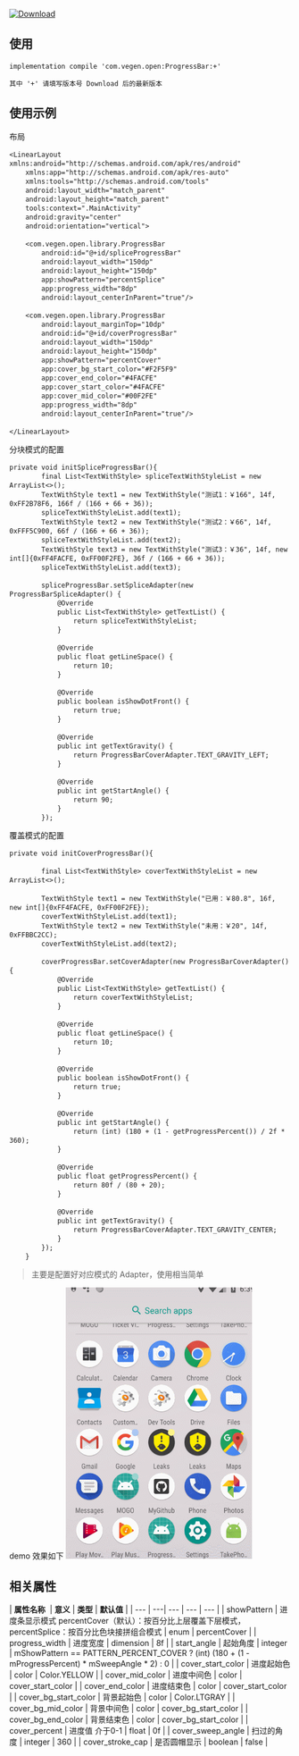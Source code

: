[ ![Download](https://api.bintray.com/packages/vegen/OpenCode/ProgressBar/images/download.svg) ](https://bintray.com/vegen/OpenCode/ProgressBar/_latestVersion)

## 使用

```
implementation compile 'com.vegen.open:ProgressBar:+'
```
`其中 '+' 请填写版本号 Download 后的最新版本`

## 使用示例
布局
```
<LinearLayout xmlns:android="http://schemas.android.com/apk/res/android"
    xmlns:app="http://schemas.android.com/apk/res-auto"
    xmlns:tools="http://schemas.android.com/tools"
    android:layout_width="match_parent"
    android:layout_height="match_parent"
    tools:context=".MainActivity"
    android:gravity="center"
    android:orientation="vertical">

    <com.vegen.open.library.ProgressBar
        android:id="@+id/spliceProgressBar"
        android:layout_width="150dp"
        android:layout_height="150dp"
        app:showPattern="percentSplice"
        app:progress_width="8dp"
        android:layout_centerInParent="true"/>

    <com.vegen.open.library.ProgressBar
        android:layout_marginTop="10dp"
        android:id="@+id/coverProgressBar"
        android:layout_width="150dp"
        android:layout_height="150dp"
        app:showPattern="percentCover"
        app:cover_bg_start_color="#F2F5F9"
        app:cover_end_color="#4FACFE"
        app:cover_start_color="#4FACFE"
        app:cover_mid_color="#00F2FE"
        app:progress_width="8dp"
        android:layout_centerInParent="true"/>

</LinearLayout>
```
分块模式的配置
```
private void initSpliceProgressBar(){
        final List<TextWithStyle> spliceTextWithStyleList = new ArrayList<>();
        TextWithStyle text1 = new TextWithStyle("测试1：￥166", 14f, 0xFF2B78F6, 166f / (166 + 66 + 36));
        spliceTextWithStyleList.add(text1);
        TextWithStyle text2 = new TextWithStyle("测试2：￥66", 14f, 0xFFF5C900, 66f / (166 + 66 + 36));
        spliceTextWithStyleList.add(text2);
        TextWithStyle text3 = new TextWithStyle("测试3：￥36", 14f, new int[]{0xFF4FACFE, 0xFF00F2FE}, 36f / (166 + 66 + 36));
        spliceTextWithStyleList.add(text3);

        spliceProgressBar.setSpliceAdapter(new ProgressBarSpliceAdapter() {
            @Override
            public List<TextWithStyle> getTextList() {
                return spliceTextWithStyleList;
            }

            @Override
            public float getLineSpace() {
                return 10;
            }

            @Override
            public boolean isShowDotFront() {
                return true;
            }

            @Override
            public int getTextGravity() {
                return ProgressBarCoverAdapter.TEXT_GRAVITY_LEFT;
            }

            @Override
            public int getStartAngle() {
                return 90;
            }
        });
```

覆盖模式的配置
```
private void initCoverProgressBar(){

        final List<TextWithStyle> coverTextWithStyleList = new ArrayList<>();

        TextWithStyle text1 = new TextWithStyle("已用：￥80.8", 16f, new int[]{0xFF4FACFE, 0xFF00F2FE});
        coverTextWithStyleList.add(text1);
        TextWithStyle text2 = new TextWithStyle("未用：￥20", 14f, 0xFFBBC2CC);
        coverTextWithStyleList.add(text2);

        coverProgressBar.setCoverAdapter(new ProgressBarCoverAdapter() {
            @Override
            public List<TextWithStyle> getTextList() {
                return coverTextWithStyleList;
            }

            @Override
            public float getLineSpace() {
                return 10;
            }

            @Override
            public boolean isShowDotFront() {
                return true;
            }

            @Override
            public int getStartAngle() {
                return (int) (180 + (1 - getProgressPercent()) / 2f * 360);
            }

            @Override
            public float getProgressPercent() {
                return 80f / (80 + 20);
            }

            @Override
            public int getTextGravity() {
                return ProgressBarCoverAdapter.TEXT_GRAVITY_CENTER;
            }
        });
    }
```

> 主要是配置好对应模式的 Adapter，使用相当简单

demo 效果如下
![](./demo.gif)

## 相关属性

| **属性名称**  | **意义** | **类型** | **默认值** |
| --- | ---| --- | --- | --- |
| showPattern | 进度条显示模式 percentCover（默认）：按百分比上层覆盖下层模式，percentSplice：按百分比色块接拼组合模式 | enum | percentCover |
| progress_width | 进度宽度 | dimension | 8f |
| start_angle | 起始角度 | integer | mShowPattern == PATTERN_PERCENT_COVER ? (int) (180 + (1 - mProgressPercent) * mSweepAngle * 2) : 0 |
| cover_start_color | 进度起始色 | color | Color.YELLOW |
| cover_mid_color | 进度中间色 | color | cover_start_color |
| cover_end_color | 进度结束色 | color | cover_start_color |
| cover_bg_start_color | 背景起始色 | color | Color.LTGRAY |
| cover_bg_mid_color | 背景中间色 | color | cover_bg_start_color |
| cover_bg_end_color | 背景结束色 | color | cover_bg_start_color |
| cover_percent | 进度值 介于0-1 | float | 0f |
| cover_sweep_angle | 扫过的角度 | integer | 360 |
| cover_stroke_cap | 是否圆帽显示 | boolean | false |
